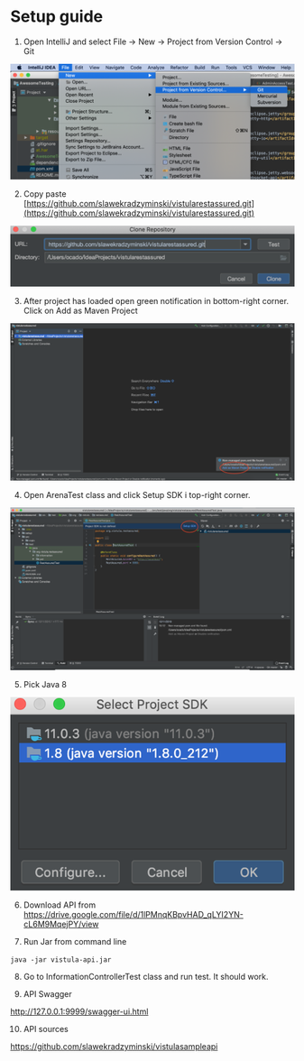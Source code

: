 # Setup guide

1. Open IntelliJ and select File -> New -> Project from Version Control -> Git

![Screenshot](setup/1.png)

2. Copy paste [https://github.com/slawekradzyminski/vistularestassured.git](https://github.com/slawekradzyminski/vistularestassured.git)

![Screenshot](setup/2.png)

3. After project has loaded open green notification in bottom-right corner. Click on Add as Maven Project

![Screenshot](setup/3.png)

4. Open ArenaTest class and click Setup SDK i top-right corner.

![Screenshot](setup/4.png)

5. Pick Java 8

![Screenshot](setup/5.png)

6. Download API from https://drive.google.com/file/d/1lPMnqKBpvHAD_qLYI2YN-cL6M9MqejPY/view

7. Run Jar from command line

`java -jar vistula-api.jar`

8. Go to InformationControllerTest class and run test. It should work.

9. API Swagger

http://127.0.0.1:9999/swagger-ui.html

10. API sources

https://github.com/slawekradzyminski/vistulasampleapi
